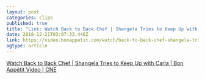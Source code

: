 ```yaml
---
layout: post 
categories: clips 
published: true 
title: "Link: Watch Back to Back Chef | Shangela Tries to Keep Up with Carla | Bon Appétit Video | CNE" 
date: 2018-12-21T03:07:33.446Z 
link: https://video.bonappetit.com/watch/back-to-back-chef-shangela-tries-to-keep-up-with-carla 
ogtype: article 
---
```

[ Watch Back to Back Chef | Shangela Tries to Keep Up with Carla | Bon Appétit Video | CNE ]( https://video.bonappetit.com/watch/back-to-back-chef-shangela-tries-to-keep-up-with-carla ) 
<script async src="//player-backend.cnevids.com/script/video/5c0fca9f5187b55635000003.js?iu=/3379/bonapp.dart/share"></script>